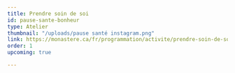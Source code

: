```yaml
---
title: Prendre soin de soi
id: pause-sante-bonheur
type: Atelier
thumbnail: "/uploads/pause santé instagram.png"
link: https://monastere.ca/fr/programmation/activite/prendre-soin-de-soi-manuel-de-l-utilisateur-510
order: 1
upcoming: true

---
```

